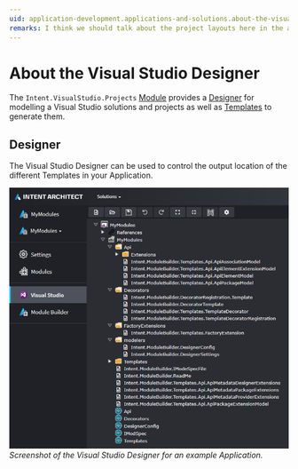 ```yaml
---
uid: application-development.applications-and-solutions.about-the-visual-studio-designer
remarks: I think we should talk about the project layouts here in the app section
---
```

# About the Visual Studio Designer

The `Intent.VisualStudio.Projects` [Module](xref:application-development.extensions.about-modules) provides a [Designer](xref:application-development.modelling.about-designers) for modelling a Visual Studio solutions and projects as well as [Templates](xref:module-building.templates.about-templates) to generate them.

## Designer

The Visual Studio Designer can be used to control the output location of the different Templates in your Application.

![Visual Studio designer](images/visual-studio-designer.png)
_Screenshot of the Visual Studio Designer for an example Application._
